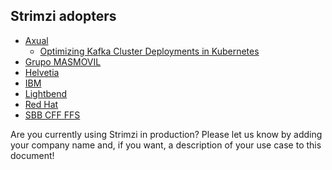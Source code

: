 ## Strimzi adopters

* [Axual](https://axual.com/)
    * [Optimizing Kafka Cluster Deployments in Kubernetes](https://itnext.io/optimizing-kafka-cluster-deployments-in-kubernetes-ceda3f95c157)
* [Grupo MASMOVIL](https://www.grupomasmovil.com/)
* [Helvetia](https://helvetia.com/)
* [IBM](https://www.ibm.com/cloud/event-streams)
* [Lightbend](https://www.lightbend.com/)
* [Red Hat](https://www.redhat.com/en)
* [SBB CFF FFS](https://www.sbb.ch/en/home.html)

Are you currently using Strimzi in production?
Please let us know by adding your company name and, if you want, a description of your use case to this document!